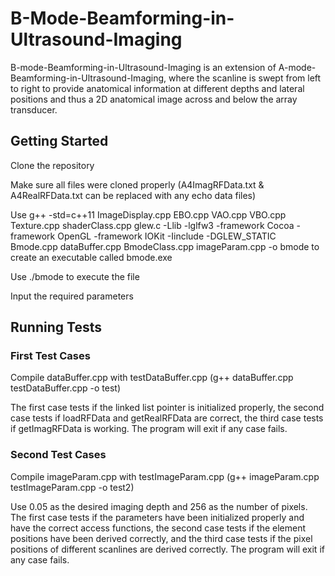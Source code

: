 
# B-Mode-Beamforming-in-Ultrasound-Imaging
B-mode-Beamforming-in-Ultrasound-Imaging is an extension of A-mode-Beamforming-in-Ultrasound-Imaging, where the scanline is swept from left to right to provide anatomical information at different depths and lateral positions and thus a 2D anatomical image across and below the array transducer.
​
## Getting Started
Clone the repository  

Make sure all files were cloned properly (A4ImagRFData.txt & A4RealRFData.txt can be replaced with any echo data files)  

Use g++ -std=c++11 ImageDisplay.cpp EBO.cpp VAO.cpp VBO.cpp Texture.cpp shaderClass.cpp glew.c -Llib -lglfw3 -framework Cocoa -framework OpenGL -framework IOKit -Iinclude -DGLEW_STATIC Bmode.cpp dataBuffer.cpp BmodeClass.cpp imageParam.cpp -o bmode to create an executable called bmode.exe 

Use ./bmode to execute the file

Input the required parameters
## Running Tests
### First Test Cases
Compile dataBuffer.cpp with testDataBuffer.cpp (g++ dataBuffer.cpp testDataBuffer.cpp -o test)  

The first case tests if the linked list pointer is initialized properly, the second case tests if loadRFData and getRealRFData are correct, the third case tests if getImagRFData is working. The program will exit if any case fails.  

### Second Test Cases
Compile imageParam.cpp with testImageParam.cpp (g++ imageParam.cpp testImageParam.cpp -o test2)  

Use 0.05 as the desired imaging depth and 256 as the number of pixels. The first case tests if the parameters have been initialized properly and have the correct access functions, the second case tests if the element positions have been derived correctly, and the third case tests if the pixel positions of different scanlines are derived correctly. The program will exit if any case fails.  
